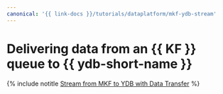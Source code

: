 ```yaml
---
canonical: '{{ link-docs }}/tutorials/dataplatform/mkf-ydb-stream'
---
```


# Delivering data from an {{ KF }} queue to {{ ydb-short-name }}

{% include notitle [Stream from MKF to YDB with Data Transfer](../../_tutorials/dataplatform/data-transfer-mkf-ydb.md) %}

